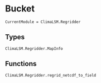 # Bucket

```@meta
CurrentModule = ClimaLSM.Regridder
```
## Types

```@docs
ClimaLSM.Regridder.MapInfo
```

## Functions

```@docs
ClimaLSM.Regridder.regrid_netcdf_to_field
```